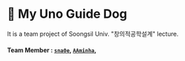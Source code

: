 # 🦮 My Uno Guide Dog

It is a team project of Soongsil Univ. "창의적공학설계" lecture.

#### Team Member : [`sna0e`](https://github.com/sna0e), [`AAminha`](https://github.com/AAminha), 
